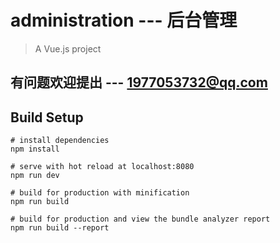 # administration --- 后台管理

> A Vue.js project
## 有问题欢迎提出 --- 1977053732@qq.com

## Build Setup

``` bashqq.com
# install dependencies
npm install

# serve with hot reload at localhost:8080
npm run dev

# build for production with minification
npm run build

# build for production and view the bundle analyzer report
npm run build --report
```
